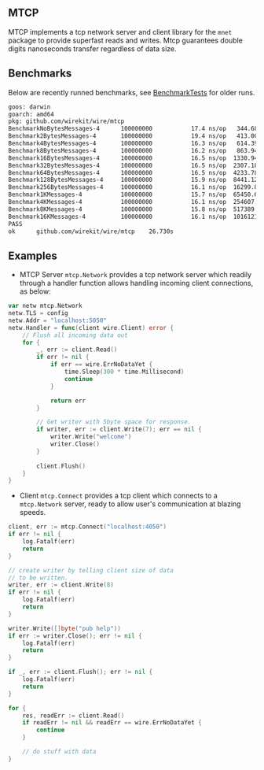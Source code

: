MTCP
-------
MTCP implements a tcp network server and client library for the `mnet` package to provide superfast reads and writes. Mtcp guarantees double digits nanoseconds transfer regardless of data size.


## Benchmarks

Below are recently runned benchmarks, see [BenchmarkTests](./benchmark.txt) for older runs.

```bash
goos: darwin
goarch: amd64
pkg: github.com/wirekit/wire/mtcp
BenchmarkNoBytesMessages-4    	100000000	        17.4 ns/op	 344.68 MB/s	       0 B/op	       0 allocs/op
Benchmark2BytesMessages-4     	100000000	        19.4 ns/op	 413.00 MB/s	       0 B/op	       0 allocs/op
Benchmark4BytesMessages-4     	100000000	        16.3 ns/op	 614.39 MB/s	       0 B/op	       0 allocs/op
Benchmark8BytesMessages-4     	100000000	        16.2 ns/op	 863.94 MB/s	       0 B/op	       0 allocs/op
Benchmark16BytesMessages-4    	100000000	        16.5 ns/op	1330.94 MB/s	       0 B/op	       0 allocs/op
Benchmark32BytesMessages-4    	100000000	        16.5 ns/op	2307.18 MB/s	       0 B/op	       0 allocs/op
Benchmark64BytesMessages-4    	100000000	        16.5 ns/op	4233.78 MB/s	       0 B/op	       0 allocs/op
Benchmark128BytesMessages-4   	100000000	        15.9 ns/op	8441.12 MB/s	       0 B/op	       0 allocs/op
Benchmark256BytesMessages-4   	100000000	        16.1 ns/op	16299.86 MB/s	       0 B/op	       0 allocs/op
Benchmark1KMessages-4         	100000000	        15.7 ns/op	65450.64 MB/s	       0 B/op	       0 allocs/op
Benchmark4KMessages-4         	100000000	        16.1 ns/op	254607.62 MB/s	       0 B/op	       0 allocs/op
Benchmark8KMessages-4         	100000000	        15.8 ns/op	517389.06 MB/s	       0 B/op	       0 allocs/op
Benchmark16KMessages-4        	100000000	        16.1 ns/op	1016121.55 MB/s	       0 B/op	       0 allocs/op
PASS
ok  	github.com/wirekit/wire/mtcp	26.730s
```

## Examples

- MTCP Server
`mtcp.Network` provides a tcp network server which readily through a handler function allows handling incoming client connections, as below: 

```go
var netw mtcp.Network
netw.TLS = config
netw.Addr = "localhost:5050"
netw.Handler = func(client wire.Client) error {
    // Flush all incoming data out
    for {
        _, err := client.Read()
        if err != nil {
            if err == wire.ErrNoDataYet {
                time.Sleep(300 * time.Millisecond)
                continue
            }

            return err
        }

		// Get writer with 5byte space for response.
		if writer, err := client.Write(7); err == nil {
			writer.Write("welcome")
			writer.Close()
		}
		
		client.Flush()
    }
}

```

- Client
`mtcp.Connect` provides a tcp client which connects to a `mtcp.Network` server, ready to allow user's communication at blazing speeds.

```go
client, err := mtcp.Connect("localhost:4050")
if err != nil {
    log.Fatalf(err)
    return
}

// create writer by telling client size of data
// to be written.
writer, err := client.Write(8)
if err != nil {
    log.Fatalf(err)
    return
}

writer.Write([]byte("pub help"))
if err := writer.Close(); err != nil {
    log.Fatalf(err)
    return
}

if _, err := client.Flush(); err != nil {
    log.Fatalf(err)
    return
}

for {
    res, readErr := client.Read()
    if readErr != nil && readErr == wire.ErrNoDataYet {
        continue
    }

    // do stuff with data
}
```